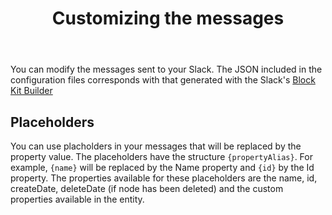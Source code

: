 ﻿---
layout: single
permalink: /configuring/messages/
title: Customizing the messages
---

You can modify the messages sent to your Slack. The JSON included in the configuration files corresponds with that generated with the Slack's [Block Kit Builder](https://api.slack.com/block-kit)

## Placeholders
You can use placholders in your messages that will be replaced by the property value. The placeholders have the structure `{propertyAlias}`.
For example, `{name}` will be replaced by the Name property and `{id}` by the Id property.
The properties available for these placeholders are the name, id, createDate, deleteDate (if node has been deleted) and the custom properties available in the entity.
